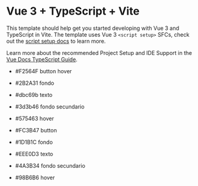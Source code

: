 # Vue 3 + TypeScript + Vite

This template should help get you started developing with Vue 3 and TypeScript in Vite. The template uses Vue 3 `<script setup>` SFCs, check out the [script setup docs](https://v3.vuejs.org/api/sfc-script-setup.html#sfc-script-setup) to learn more.

Learn more about the recommended Project Setup and IDE Support in the [Vue Docs TypeScript Guide](https://vuejs.org/guide/typescript/overview.html#project-setup).

- #F2564F button hover
- #2B2A31 fondo
- #dbc69b texto
- #3d3b46 fondo secundario
- #575463 hover


- #FC3B47 button
- #1D1B1C fondo
- #EEE0D3 texto
- #4A3B34 fondo secundario
- #98B6B6 hover
